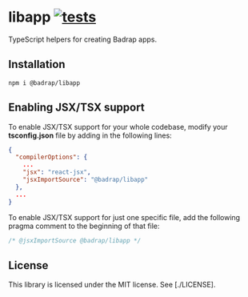 # libapp [![tests](https://github.com/badrap/libapp/workflows/tests/badge.svg)](https://github.com/badrap/libapp/actions?query=workflow%3Atests)

TypeScript helpers for creating Badrap apps.

## Installation

```
npm i @badrap/libapp
```

## Enabling JSX/TSX support

To enable JSX/TSX support for your whole codebase, modify your **tsconfig.json** file by adding in the following lines:

```json
{
  "compilerOptions": {
    ...
    "jsx": "react-jsx",
    "jsxImportSource": "@badrap/libapp"
  },
  ...
}
```

To enable JSX/TSX support for just one specific file, add the following pragma comment to the beginning of that file:

```ts
/* @jsxImportSource @badrap/libapp */
```

## License

This library is licensed under the MIT license. See [./LICENSE].
